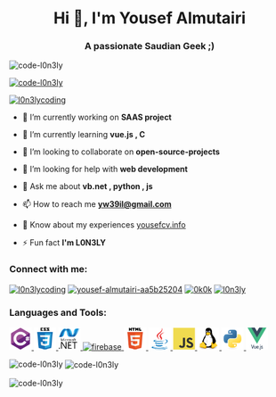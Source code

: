 <h1 align="center">Hi 👋, I'm Yousef Almutairi</h1>
<h3 align="center">A passionate Saudian Geek ;)</h3>

<p align="left"> <img src="https://komarev.com/ghpvc/?username=code-l0n3ly&label=Profile%20views&color=0e75b6&style=flat" alt="code-l0n3ly" /> </p>

<p align="left"> <a href="https://github.com/ryo-ma/github-profile-trophy"><img src="https://github-profile-trophy.vercel.app/?username=code-l0n3ly" alt="code-l0n3ly" /></a> </p>

<p align="left"> <a href="https://twitter.com/l0n3lycoding" target="blank"><img src="https://img.shields.io/twitter/follow/l0n3lycoding?logo=twitter&style=for-the-badge" alt="l0n3lycoding" /></a> </p>

- 🔭 I’m currently working on **SAAS project**

- 🌱 I’m currently learning **vue.js , C**

- 👯 I’m looking to collaborate on **open-source-projects**

- 🤝 I’m looking for help with **web development**

- 💬 Ask me about **vb.net , python , js**

- 📫 How to reach me **yw39il@gmail.com**

- 📄 Know about my experiences [yousefcv.info](yousefcv.info)

- ⚡ Fun fact **I'm L0N3LY**

<h3 align="left">Connect with me:</h3>
<p align="left">
<a href="https://twitter.com/l0n3lycoding" target="blank"><img align="center" src="https://raw.githubusercontent.com/rahuldkjain/github-profile-readme-generator/master/src/images/icons/Social/twitter.svg" alt="l0n3lycoding" height="30" width="40" /></a>
<a href="https://linkedin.com/in/yousef-almutairi-aa5b25204" target="blank"><img align="center" src="https://raw.githubusercontent.com/rahuldkjain/github-profile-readme-generator/master/src/images/icons/Social/linked-in-alt.svg" alt="yousef-almutairi-aa5b25204" height="30" width="40" /></a>
<a href="https://instagram.com/0k0k" target="blank"><img align="center" src="https://raw.githubusercontent.com/rahuldkjain/github-profile-readme-generator/master/src/images/icons/Social/instagram.svg" alt="0k0k" height="30" width="40" /></a>
<a href="https://www.youtube.com/c/l0n3ly" target="blank"><img align="center" src="https://raw.githubusercontent.com/rahuldkjain/github-profile-readme-generator/master/src/images/icons/Social/youtube.svg" alt="l0n3ly" height="30" width="40" /></a>
</p>

<h3 align="left">Languages and Tools:</h3>
<p align="left"> <a href="https://www.w3schools.com/cs/" target="_blank" rel="noreferrer"> <img src="https://raw.githubusercontent.com/devicons/devicon/master/icons/csharp/csharp-original.svg" alt="csharp" width="40" height="40"/> </a> <a href="https://www.w3schools.com/css/" target="_blank" rel="noreferrer"> <img src="https://raw.githubusercontent.com/devicons/devicon/master/icons/css3/css3-original-wordmark.svg" alt="css3" width="40" height="40"/> </a> <a href="https://dotnet.microsoft.com/" target="_blank" rel="noreferrer"> <img src="https://raw.githubusercontent.com/devicons/devicon/master/icons/dot-net/dot-net-original-wordmark.svg" alt="dotnet" width="40" height="40"/> </a> <a href="https://firebase.google.com/" target="_blank" rel="noreferrer"> <img src="https://www.vectorlogo.zone/logos/firebase/firebase-icon.svg" alt="firebase" width="40" height="40"/> </a> <a href="https://www.w3.org/html/" target="_blank" rel="noreferrer"> <img src="https://raw.githubusercontent.com/devicons/devicon/master/icons/html5/html5-original-wordmark.svg" alt="html5" width="40" height="40"/> </a> <a href="https://www.java.com" target="_blank" rel="noreferrer"> <img src="https://raw.githubusercontent.com/devicons/devicon/master/icons/java/java-original.svg" alt="java" width="40" height="40"/> </a> <a href="https://developer.mozilla.org/en-US/docs/Web/JavaScript" target="_blank" rel="noreferrer"> <img src="https://raw.githubusercontent.com/devicons/devicon/master/icons/javascript/javascript-original.svg" alt="javascript" width="40" height="40"/> </a> <a href="https://www.linux.org/" target="_blank" rel="noreferrer"> <img src="https://raw.githubusercontent.com/devicons/devicon/master/icons/linux/linux-original.svg" alt="linux" width="40" height="40"/> </a> <a href="https://www.python.org" target="_blank" rel="noreferrer"> <img src="https://raw.githubusercontent.com/devicons/devicon/master/icons/python/python-original.svg" alt="python" width="40" height="40"/> </a> <a href="https://vuejs.org/" target="_blank" rel="noreferrer"> <img src="https://raw.githubusercontent.com/devicons/devicon/master/icons/vuejs/vuejs-original-wordmark.svg" alt="vuejs" width="40" height="40"/> </a> </p>

<p><img align="left" src="https://github-readme-stats.vercel.app/api/top-langs?username=code-l0n3ly&show_icons=true&locale=en&layout=compact" alt="code-l0n3ly" /></p>

<p>&nbsp;<img align="center" src="https://github-readme-stats.vercel.app/api?username=code-l0n3ly&show_icons=true&locale=en" alt="code-l0n3ly" /></p>

<p><img align="center" src="https://github-readme-streak-stats.herokuapp.com/?user=code-l0n3ly&" alt="code-l0n3ly" /></p>
